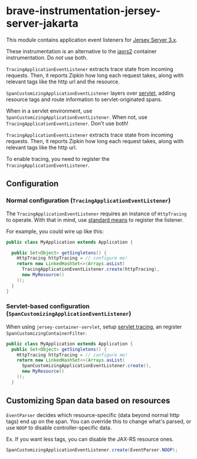 # brave-instrumentation-jersey-server-jakarta
This module contains application event listeners for [Jersey Server 3.x](https://jersey.github.io/documentation/latest/monitoring_tracing.html#d0e16007).

These instrumentation is an alternative to the [jaxrs2](../jaxrs2) container
instrumentation. Do *not* use both.

`TracingApplicationEventListener` extracts trace state from incoming
requests. Then, it reports Zipkin how long each request takes, along
with relevant tags like the http url and the resource.

`SpanCustomizingApplicationEventListener` layers over [servlet](../servlet-jakarta),
adding resource tags and route information to servlet-originated spans.

When in a servlet environment, use `SpanCustomizingApplicationEventListener`.
When not, use `TracingApplicationEventListener`. Don't use both!

`TracingApplicationEventListener` extracts trace state from incoming
requests. Then, it reports Zipkin how long each request takes, along
with relevant tags like the http url.

To enable tracing, you need to register the `TracingApplicationEventListener`.

## Configuration

### Normal configuration (`TracingApplicationEventListener`)

The `TracingApplicationEventListener` requires an instance of
`HttpTracing` to operate. With that in mind, use [standard means](https://jersey.github.io/apidocs/2.26/jersey/org/glassfish/jersey/server/monitoring/ApplicationEventListener.html)
to register the listener.

For example, you could wire up like this:
```java
public class MyApplication extends Application {

  public Set<Object> getSingletons() {
    HttpTracing httpTracing = // configure me!
    return new LinkedHashSet<>(Arrays.asList(
      TracingApplicationEventListener.create(httpTracing),
      new MyResource()
    ));
  }
}
```

### Servlet-based configuration (`SpanCustomizingApplicationEventListener`)

When using `jersey-container-servlet`, setup [servlet tracing](../servlet),
an register `SpanCustomizingContainerFilter`.

```java
public class MyApplication extends Application {
  public Set<Object> getSingletons() {
    HttpTracing httpTracing = // configure me!
    return new LinkedHashSet<>(Arrays.asList(
      SpanCustomizingApplicationEventListener.create(),
      new MyResource()
    ));
  }
```


## Customizing Span data based on resources
`EventParser` decides which resource-specific (data beyond normal
http tags) end up on the span. You can override this to change what's
parsed, or use `NOOP` to disable controller-specific data.

Ex. If you want less tags, you can disable the JAX-RS resource ones.
```java
SpanCustomizingApplicationEventListener.create(EventParser.NOOP);
```

